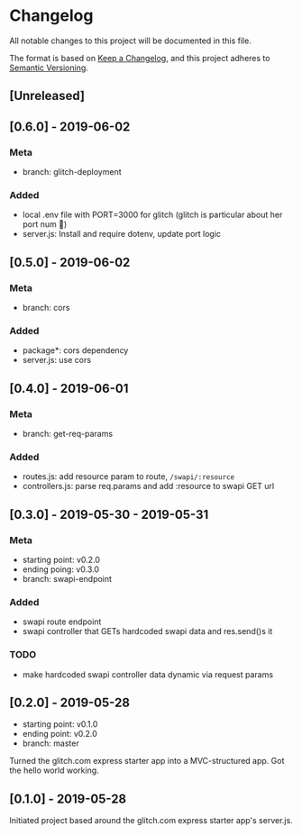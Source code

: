 # Changelog

All notable changes to this project will be documented in this file.

The format is based on [Keep a Changelog](https://keepachangelog.com/en/1.0.0/), and this project adheres to [Semantic Versioning](https://semver.org/spec/v2.0.0.html).

## [Unreleased]

## [0.6.0] - 2019-06-02

### Meta

- branch: glitch-deployment

### Added

- local .env file with PORT=3000 for glitch (glitch is particular about her port num 💅)
- server.js: Install and require dotenv, update port logic

## [0.5.0] - 2019-06-02

### Meta

- branch: cors

### Added

- package\*: cors dependency
- server.js: use cors

## [0.4.0] - 2019-06-01

### Meta

- branch: get-req-params

### Added

- routes.js: add resource param to route, `/swapi/:resource`
- controllers.js: parse req.params and add :resource to swapi GET url

## [0.3.0] - 2019-05-30 - 2019-05-31

### Meta

- starting point: v0.2.0
- ending poing: v0.3.0
- branch: swapi-endpoint

### Added

- swapi route endpoint
- swapi controller that GETs hardcoded swapi data and res.send()s it

### TODO

- make hardcoded swapi controller data dynamic via request params

## [0.2.0] - 2019-05-28

- starting point: v0.1.0
- ending point: v0.2.0
- branch: master

Turned the glitch.com express starter app into a MVC-structured app. Got the hello world working.

## [0.1.0] - 2019-05-28

Initiated project based around the glitch.com express starter app's server.js.
